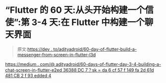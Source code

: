 # “Flutter 的 60 天:从头开始构建一个信使”:第 3-4 天:在 Flutter 中构建一个聊天界面

> 原文:[https://dev . to/adityadroid/60-day-of-flutter-build-a-messenger-from-screen-in-flutter-l3d](https://dev.to/adityadroid/60-days-of-flutter-building-a-messenger-from-scratch-day-3-4-building-a-chat-screen-in-flutter-l3d)

[https://medium . com/@ adityadroid/60-days-of-flutter-day-3-4-building-a-chat-screen-in-flutter-e2ed 36388 DC 7？sk = da 6 cf 57 f 149 fa 2d 61d 481 CB 2 f 93 edded 4](https://medium.com/@adityadroid/60-days-of-flutter-day-3-4-building-a-chat-screen-in-flutter-e2ed36388dc7?sk=da6cf57f149fa2d61d481cb2f93edde4)